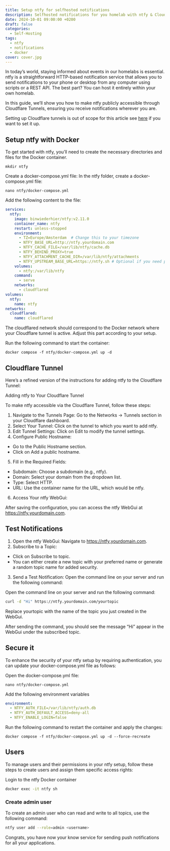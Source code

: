 ```yaml
---
title: Setup ntfy for selfhosted notifications
description: Selfhosted notifications for you homelab with ntfy & Cloudflare.
date: 2024-10-01 09:00:00 +0200
draft: false
categories:
  - Self-Hosting
tags:
  - ntfy
  - notifications
  - docker
cover: cover.jpg
---
```

In today’s world, staying informed about events in our homelabs is essential. ntfy is a straightforward HTTP-based notification service that allows you to send notifications to your phone or desktop from any computer using scripts or a REST API. The best part? You can host it entirely within your own homelab.

In this guide, we’ll show you how to make ntfy publicly accessible through Cloudflare Tunnels, ensuring you receive notifications wherever you are.

Setting up Cloudflare tunnels is out of scope for this article see [here](https://medium.com/@svenvanginkel/self-hosting-securely-with-cloudflare-zero-trust-tunnels-0a9169378f78) if you want to set it up.

## Setup ntfy with Docker

To get started with ntfy, you’ll need to create the necessary directories and files for the Docker container.

```shell
mkdir ntfy
```
Create a docker-compose.yml file:
In the ntfy folder, create a docker-compose.yml file:

```shell
nano ntfy/docker-compose.yml
```
Add the following content to the file:
```yaml
services:
  ntfy:
    image: binwiederhier/ntfy:v2.11.0
    container_name: ntfy
    restart: unless-stopped
    environment:
      - TZ=Europe/Amsterdam  # Change this to your timezone
      - NTFY_BASE_URL=http://ntfy.yourdomain.com
      - NTFY_CACHE_FILE=/var/lib/ntfy/cache.db
      - NTFY_BEHIND_PROXY=true
      - NTFY_ATTACHMENT_CACHE_DIR=/var/lib/ntfy/attachments
      - NTFY_UPSTREAM_BASE_URL=https://ntfy.sh # Optional if you need push notifications on iOS
    volumes:
      - ntfy:/var/lib/ntfy
    command:
      - serve
    networks:
      - cloudflared
volumes:
  ntfy:
    name: ntfy
networks:
  cloudflared:
    name: cloudflared
```

The cloudflared network should correspond to the Docker network where your Cloudflare tunnel is active. Adjust this part according to your setup.

Run the following command to start the container:

```
docker compose -f ntfy/docker-compose.yml up -d
```

## Cloudflare Tunnel

Here’s a refined version of the instructions for adding ntfy to the Cloudflare Tunnel:

Adding ntfy to Your Cloudflare Tunnel

To make ntfy accessible via the Cloudflare Tunnel, follow these steps:

1. Navigate to the Tunnels Page:
Go to the Networks -> Tunnels section in your Cloudflare dashboard.
2. Select Your Tunnel:
Click on the tunnel to which you want to add ntfy.
3. Edit Tunnel Settings:
Click on Edit to modify the tunnel settings.
4. Configure Public Hostname:
- Go to the Public Hostname section.
- Click on Add a public hostname.
5. Fill in the Required Fields:
- Subdomain: Choose a subdomain (e.g., ntfy).
- Domain: Select your domain from the dropdown list.
- Type: Select HTTP.
- URL: Use the container name for the URL, which would be ntfy.
6. Access Your ntfy WebGui:

After saving the configuration, you can access the ntfy WebGui at https://ntfy.yourdomain.com.


## Test Notifications

1. Open the ntfy WebGui:
Navigate to https://ntfy.yourdomain.com.
2. Subscribe to a Topic:
- Click on Subscribe to topic.
- You can either create a new topic with your preferred name or generate a random topic name for added security.
3. Send a Test Notification:
Open the command line on your server and run the following command:

Open the command line on your server and run the following command:

```bash
curl -d "Hi" https://ntfy.yourdomain.com/yourtopic
```

Replace yourtopic with the name of the topic you just created in the WebGui.

After sending the command, you should see the message “Hi” appear in the WebGui under the subscribed topic.

## Secure it

To enhance the security of your ntfy setup by requiring authentication, you can update your docker-compose.yml file as follows:

Open the docker-compose.yml file:
```shell
nano ntfy/docker-compose.yml
```
Add the following environment variables
```yaml
environment:
  - NTFY_AUTH_FILE=/var/lib/ntfy/auth.db
  - NTFY_AUTH_DEFAULT_ACCESS=deny-all
  - NTFY_ENABLE_LOGIN=false
```

Run the following command to restart the container and apply the changes:

```
docker compose -f ntfy/docker-compose.yml up -d --force-recreate
```

## Users


To manage users and their permissions in your ntfy setup, follow these steps to create users and assign them specific access rights:

Login to the ntfy Docker container
```bash
docker exec -it ntfy sh
```

### Create admin user
To create an admin user who can read and write to all topics, use the following command:

```bash
ntfy user add --role=admin <username>
```

Congrats, you have now your know service for sending push notifications for all your applications.
